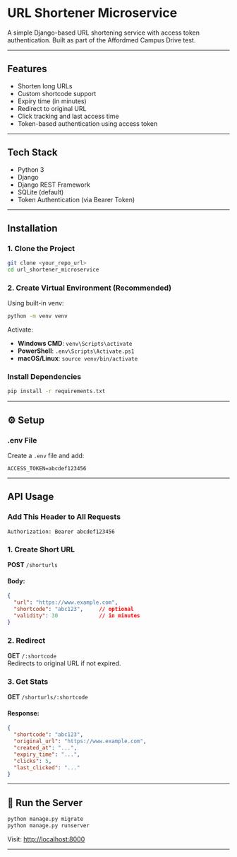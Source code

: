 #  URL Shortener Microservice

A simple Django-based URL shortening service with access token authentication. Built as part of the Affordmed Campus Drive test.

---

##  Features

- Shorten long URLs
- Custom shortcode support
- Expiry time (in minutes)
- Redirect to original URL
- Click tracking and last access time
- Token-based authentication using access token

---

##  Tech Stack

- Python 3
- Django
- Django REST Framework
- SQLite (default)
- Token Authentication (via Bearer Token)

---

##  Installation

### 1. Clone the Project
```bash
git clone <your_repo_url>
cd url_shortener_microservice
```

### 2. Create Virtual Environment (Recommended)

Using built-in venv:
```bash
python -m venv venv
```

Activate:

- **Windows CMD**: `venv\Scripts\activate`
- **PowerShell**: `.env\Scripts\Activate.ps1`
- **macOS/Linux**: `source venv/bin/activate`

###  Install Dependencies
```bash
pip install -r requirements.txt
```

---

## ⚙️ Setup

### .env File

Create a `.env` file and add:
```
ACCESS_TOKEN=abcdef123456
```

---

##  API Usage

###  Add This Header to All Requests

```
Authorization: Bearer abcdef123456
```

### 1. Create Short URL

**POST** `/shorturls`

#### Body:
```json
{
  "url": "https://www.example.com",
  "shortcode": "abc123",     // optional
  "validity": 30             // in minutes
}
```

### 2. Redirect

**GET** `/:shortcode`  
Redirects to original URL if not expired.

### 3. Get Stats

**GET** `/shorturls/:shortcode`

#### Response:
```json
{
  "shortcode": "abc123",
  "original_url": "https://www.example.com",
  "created_at": "...",
  "expiry_time": "...",
  "clicks": 5,
  "last_clicked": "..."
}
```

---

## 🧪 Run the Server

```bash
python manage.py migrate
python manage.py runserver
```

Visit: [http://localhost:8000](http://localhost:8000)

---

